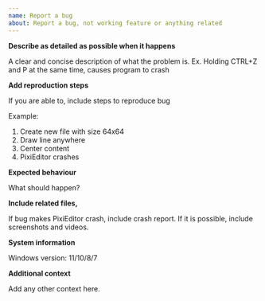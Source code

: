 ```yaml
---
name: Report a bug
about: Report a bug, not working feature or anything related
---
```


**Describe as detailed as possible when it happens**

A clear and concise description of what the problem is. Ex. Holding CTRL+Z and P at the same time, causes program to crash  

**Add reproduction steps**

If you are able to, include steps to reproduce bug

Example:
1. Create new file with size 64x64
2. Draw line anywhere
3. Center content
4. PixiEditor crashes

**Expected behaviour**

What should happen?

**Include related files,**

If bug makes PixiEditor crash, include crash report. If it is possible, include screenshots and videos. 

**System information**

Windows version: 11/10/8/7


**Additional context**

Add any other context here.
